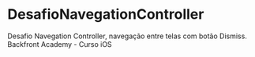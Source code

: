 # DesafioNavegationController
Desafio Navegation Controller, navegação entre telas com botão Dismiss.<br>
Backfront Academy - Curso iOS
